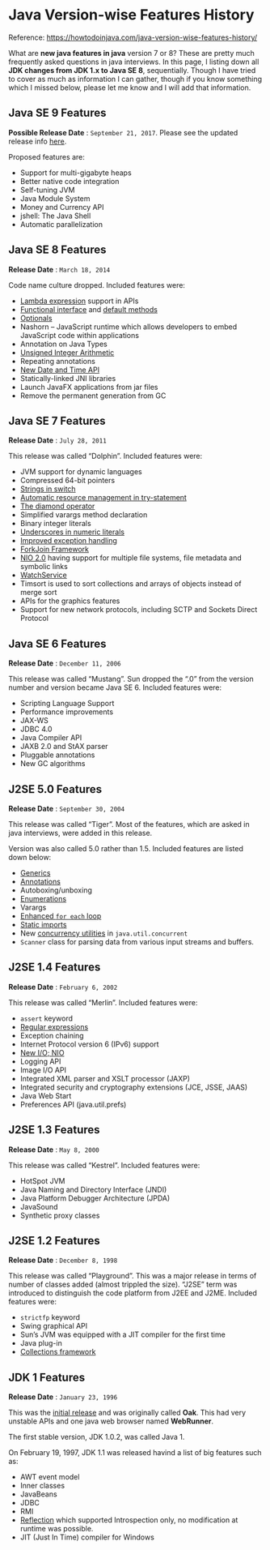 # Java Version-wise Features History

Reference: <https://howtodoinjava.com/java-version-wise-features-history/>

What are **new java features in java** version 7 or 8? These are pretty much frequently asked questions in java interviews. In this page, I listing down all **JDK changes from JDK 1.x to Java SE 8**, sequentially. Though I have tried to cover as much as information I can gather, though if you know something which I missed below, please let me know and I will add that information.

## Java SE 9 Features

**Possible Release Date** : `September 21, 2017`. Please see the updated release info [here](http://openjdk.java.net/projects/jdk9/).

Proposed features are:

- Support for multi-gigabyte heaps
- Better native code integration
- Self-tuning JVM
- Java Module System
- Money and Currency API
- jshell: The Java Shell
- Automatic parallelization

## Java SE 8 Features

**Release Date** : `March 18, 2014`

Code name culture dropped. Included features were:

- [Lambda expression](https://howtodoinjava.com/java8/complete-lambda-expressions-tutorial-in-java/) support in APIs
- [Functional interface](https://howtodoinjava.com/java8/functional-interface-tutorial/) and [default methods](https://howtodoinjava.com/java8/default-methods-in-java-8/)
- [Optionals](https://howtodoinjava.com/java8/java-8-optionals-complete-reference/)
- Nashorn – JavaScript runtime which allows developers to embed JavaScript code within applications
- Annotation on Java Types
- [Unsigned Integer Arithmetic](https://howtodoinjava.com/java8/java-8-exact-airthmetic-operations-supported-in-math-class/)
- Repeating annotations
- [New Date and Time API](https://howtodoinjava.com/java8/date-and-time-api-changes-in-java-8-lambda/)
- Statically-linked JNI libraries
- Launch JavaFX applications from jar files
- Remove the permanent generation from GC

## Java SE 7 Features

**Release Date** : `July 28, 2011`

This release was called “Dolphin”. Included features were:

- JVM support for dynamic languages
- Compressed 64-bit pointers
- [Strings in switch](https://howtodoinjava.com/java-7/string-class-is-supported-in-switch-statement-in-java-7/)
- [Automatic resource management in try-statement](https://howtodoinjava.com/java-7/automatic-resource-management-with-try-with-resources-in-java-7/)
- [The diamond operator](https://howtodoinjava.com/java-7/improved-type-inference-in-java-7/)
- Simplified varargs method declaration
- Binary integer literals
- [Underscores in numeric literals](https://howtodoinjava.com/java-7/improved-formatted-numbers-in-java-7/)
- [Improved exception handling](https://howtodoinjava.com/java-7/improved-exception-handling-in-java-7/)
- [ForkJoin Framework](https://howtodoinjava.com/java-7/forkjoin-framework-tutorial-forkjoinpool-example/)
- [NIO 2.0](https://howtodoinjava.com/category/java-7-features/nio/) having support for multiple file systems, file metadata and symbolic links
- [WatchService](https://howtodoinjava.com/java-7/auto-reload-of-configuration-when-any-change-happen/)
- Timsort is used to sort collections and arrays of objects instead of merge sort
- APIs for the graphics features
- Support for new network protocols, including SCTP and Sockets Direct Protocol

## Java SE 6 Features

**Release Date** : `December 11, 2006`

This release was called “Mustang”. Sun dropped the “.0” from the version number and version became Java SE 6. Included features were:

- Scripting Language Support
- Performance improvements
- JAX-WS
- JDBC 4.0
- Java Compiler API
- JAXB 2.0 and StAX parser
- Pluggable annotations
- New GC algorithms

## J2SE 5.0 Features

**Release Date** : `September 30, 2004`

This release was called “Tiger”. Most of the features, which are asked in java interviews, were added in this release.

Version was also called 5.0 rather than 1.5. Included features are listed down below:

- [Generics](https://howtodoinjava.com/java/generics/complete-java-generics-tutorial/)
- [Annotations](https://howtodoinjava.com/2014/06/09/complete-java-annotations-tutorial/)
- Autoboxing/unboxing
- [Enumerations](https://howtodoinjava.com/java-5/guide-for-understanding-enum-in-java/)
- Varargs
- [Enhanced `for each` loop](https://howtodoinjava.com/java/basics/enhanced-for-each-loop-in-java/)
- [Static imports](https://howtodoinjava.com/java/basics/static-import-declarations-in-java/)
- New [concurrency utilities](https://howtodoinjava.com/java-5/java-executor-framework-tutorial-and-best-practices/) in `java.util.concurrent`
- `Scanner` class for parsing data from various input streams and buffers.

## J2SE 1.4 Features

**Release Date** : `February 6, 2002`

This release was called “Merlin”. Included features were:

- `assert` keyword
- [Regular expressions](https://howtodoinjava.com/java-regular-expression-tutorials/)
- Exception chaining
- Internet Protocol version 6 (IPv6) support
- [New I/O; NIO](https://howtodoinjava.com/java-nio-tutorials/)
- Logging API
- Image I/O API
- Integrated XML parser and XSLT processor (JAXP)
- Integrated security and cryptography extensions (JCE, JSSE, JAAS)
- Java Web Start
- Preferences API (java.util.prefs)

## J2SE 1.3 Features

**Release Date** : `May 8, 2000`

This release was called “Kestrel”. Included features were:

- HotSpot JVM
- Java Naming and Directory Interface (JNDI)
- Java Platform Debugger Architecture (JPDA)
- JavaSound
- Synthetic proxy classes

## J2SE 1.2 Features

**Release Date** : `December 8, 1998`

This release was called “Playground”. This was a major release in terms of number of classes added (almost trippled the size). “J2SE” term was introduced to distinguish the code platform from J2EE and J2ME. Included features were:

- `strictfp` keyword
- Swing graphical API
- Sun’s JVM was equipped with a JIT compiler for the first time
- Java plug-in
- [Collections framework](https://howtodoinjava.com/java/collections/useful-java-collection-interview-questions/)

## JDK 1 Features

**Release Date** : `January 23, 1996`

This was the [initial release](https://web.archive.org/web/20080205101616/http://www.sun.com/smi/Press/sunflash/1996-01/sunflash.960123.10561.xml) and was originally called **Oak**. This had very unstable APIs and one java web browser named **WebRunner**.

The first stable version, JDK 1.0.2, was called Java 1.

On February 19, 1997, JDK 1.1 was released havind a list of big features such as:

- AWT event model
- Inner classes
- JavaBeans
- JDBC
- RMI
- [Reflection](https://howtodoinjava.com/java/related-concepts/real-usage-examples-of-reflection-in-java/) which supported Introspection only, no modification at runtime was possible.
- JIT (Just In Time) compiler for Windows